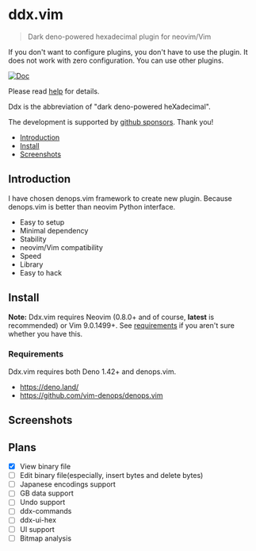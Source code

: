 # ddx.vim

> Dark deno-powered hexadecimal plugin for neovim/Vim

If you don't want to configure plugins, you don't have to use the plugin. It
does not work with zero configuration. You can use other plugins.

[![Doc](https://img.shields.io/badge/doc-%3Ah%20ddx-orange.svg)](doc/ddx.txt)

Please read [help](doc/ddx.txt) for details.

Ddx is the abbreviation of "dark deno-powered heXadecimal".

The development is supported by
[github sponsors](https://github.com/sponsors/Shougo/). Thank you!

<!-- vim-markdown-toc GFM -->

- [Introduction](#introduction)
- [Install](#install)
- [Screenshots](#screenshots)

<!-- vim-markdown-toc -->

## Introduction

I have chosen denops.vim framework to create new plugin. Because denops.vim is
better than neovim Python interface.

- Easy to setup
- Minimal dependency
- Stability
- neovim/Vim compatibility
- Speed
- Library
- Easy to hack

## Install

**Note:** Ddx.vim requires Neovim (0.8.0+ and of course, **latest** is
recommended) or Vim 9.0.1499+. See [requirements](#requirements) if you aren't
sure whether you have this.

### Requirements

Ddx.vim requires both Deno 1.42+ and denops.vim.

- <https://deno.land/>
- <https://github.com/vim-denops/denops.vim>

## Screenshots

## Plans

- [x] View binary file
- [ ] Edit binary file(especially, insert bytes and delete bytes)
- [ ] Japanese encodings support
- [ ] GB data support
- [ ] Undo support
- [ ] ddx-commands
- [ ] ddx-ui-hex
- [ ] UI support
- [ ] Bitmap analysis
